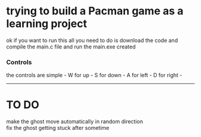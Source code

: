 <h1>trying to build a Pacman game as a learning project </h1>

ok if you want to run this all you need to do is download the code and compile the main.c file and run the main.exe created 

<h3>Controls</h3>
the controls are simple 
 - W for up
 - S for down
 - A for left
 - D for right
 -



------------------------------------------

<h1> TO DO </h1>
make the ghost move automatically in random direction<br>
fix the ghost getting stuck after sometime 
